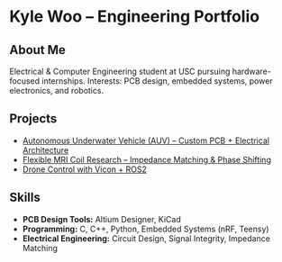 # Kyle Woo – Engineering Portfolio

## About Me
Electrical & Computer Engineering student at USC pursuing hardware-focused internships. 
Interests: PCB design, embedded systems, power electronics, and robotics.

## Projects
- [Autonomous Underwater Vehicle (AUV) – Custom PCB + Electrical Architecture](./AUV/README.md)  
- [Flexible MRI Coil Research – Impedance Matching & Phase Shifting](./mri/README.md)  
- [Drone Control with Vicon + ROS2](./drone/README.md)  

## Skills
- **PCB Design Tools:** Altium Designer, KiCad  
- **Programming:** C, C++, Python, Embedded Systems (nRF, Teensy)  
- **Electrical Engineering:** Circuit Design, Signal Integrity, Impedance Matching  

